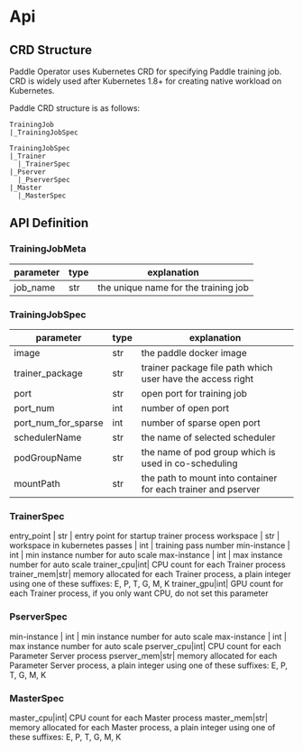 # Api

## CRD Structure

Paddle Operator uses Kubernetes CRD for specifying Paddle training job. CRD is widely used after Kubernetes 1.8+ for creating native workload on Kubernetes.

Paddle CRD structure is as follows: 

```
TrainingJob
|_TrainingJobSpec

TrainingJobSpec
|_Trainer
  |_TrainerSpec
|_Pserver
  |_PserverSpec
|_Master
  |_MasterSpec

```


## API Definition

### TrainingJobMeta
parameter | type | explanation
 --- | --- | ---
job_name | str | the unique name for the training job

### TrainingJobSpec
parameter | type | explanation
 --- | --- | ---
image|str|the paddle docker image
trainer_package | str | trainer package file path which user have the access right
port|str|open port for training job
port_num|int|number of open port
port_num_for_sparse|int|number of sparse open port
schedulerName|str|the name of selected scheduler
podGroupName|str|the name of pod group which is used in co-scheduling
mountPath|str|the path to mount into container for each trainer and pserver

### TrainerSpec
entry_point | str | entry point for startup trainer process
workspace | str | workspace in kubernetes
passes | int | training pass number
min-instance | int | min instance number for auto scale 
max-instance | int | max instance number for auto scale 
trainer_cpu|int| CPU count for each Trainer process
trainer_mem|str| memory allocated for each Trainer process, a plain integer using one of these suffixes: E, P, T, G, M, K
trainer_gpu|int| GPU count for each Trainer process, if you only want CPU, do not set this parameter

### PserverSpec
min-instance | int | min instance number for auto scale 
max-instance | int | max instance number for auto scale 
pserver_cpu|int| CPU count for each Parameter Server process
pserver_mem|str| memory allocated for each Parameter Server process, a plain integer using one of these suffixes: E, P, T, G, M, K

### MasterSpec
master_cpu|int| CPU count for each Master process
master_mem|str| memory allocated for each Master process, a plain integer using one of these suffixes: E, P, T, G, M, K
